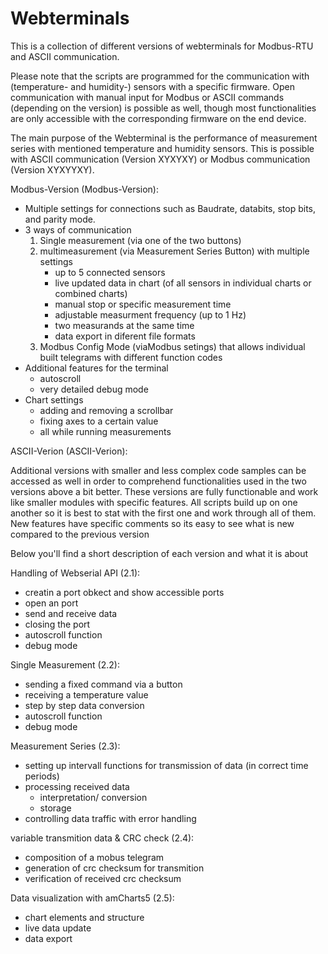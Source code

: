# Webterminals
This is a collection of different versions of webterminals for Modbus-RTU and ASCII communication.

Please note that the scripts are programmed for the communication with (temperature- and humidity-) sensors with a specific firmware.
Open communication with manual input for Modbus or ASCII commands (depending on the version) is possible as well, though most functionalities are only accessible with the corresponding firmware on the end device.

The main purpose of the Webterminal is the performance of measurement series with mentioned temperature and humidity sensors.
This is possible with ASCII communication (Version XYXYXY) or Modbus communication (Version XYXYYXY).

Modbus-Version (Modbus-Version):
- Multiple settings for connections such as Baudrate, databits, stop bits, and parity mode.
- 3 ways of communication
    1. Single measurement (via one of the two buttons)
    2. multimeasurement (via Measurement Series Button) with multiple settings
        - up to 5 connected sensors
        - live updated data in chart (of all sensors in individual charts or combined charts)
        - manual stop or specific measurement time
        - adjustable measurment frequency (up to 1 Hz)
        - two measurands at the same time
        - data export in diferent file formats
    3. Modbus Config Mode (viaModbus setings) that allows individual built telegrams with different function codes
- Additional features for the terminal 
  - autoscroll
  - very detailed debug mode
- Chart settings
  - adding and removing a scrollbar
  - fixing axes to a certain value 
  - all while running measurements

ASCII-Verion (ASCII-Verion):


Additional versions with smaller and less complex code samples can be accessed as well in order to comprehend functionalities used in the two versions above a bit better.
These versions are fully functionable and work like smaller modules with specific features. 
All scripts build up on one another so it is best to stat with the first one and work through all of them. New features have specific comments so its easy to see what is new compared to the previous version

Below you'll find a short description of each version and what it is about

Handling of Webserial API (2.1):
- creatin a port obkect and show accessible ports
- open an port
- send and receive data
- closing the port
- autoscroll function
- debug mode


Single Measurement (2.2):
- sending a fixed command via a button
- receiving a temperature value
- step by step data conversion
- autoscroll function
- debug mode


Measurement Series (2.3):
- setting up intervall functions for transmission of data (in correct time periods)
- processing received data
  	- interpretation/ conversion
  	- storage
- controlling data traffic with error handling 


variable transmition data & CRC check (2.4):
- composition of a mobus telegram
- generation of crc checksum for transmition
- verification of received crc checksum


Data visualization with amCharts5 (2.5):
- chart elements and structure
- live data update
- data export



